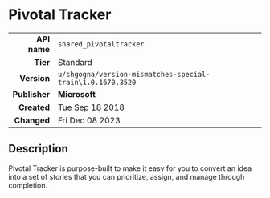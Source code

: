 # Pivotal Tracker
| | |
|-:|-|
|**API name**|`shared_pivotaltracker`|
|**Tier**|Standard|
|**Version**|`u/shgogna/version-mismatches-special-train\1.0.1670.3520`|
|**Publisher**|**Microsoft**|
|**Created**|Tue Sep 18 2018|
|**Changed**|Fri Dec 08 2023|

## Description
Pivotal Tracker is purpose-built to make it easy for you to convert an idea into a set of stories that you can prioritize, assign, and manage through completion.
